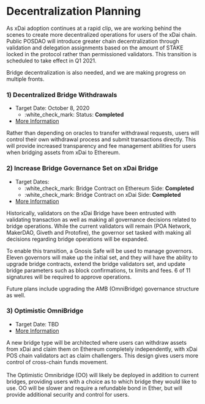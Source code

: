 # Decentralization Planning

As xDai adoption continues at a rapid clip, we are working behind the scenes to create more decentralized operations for users of the xDai chain. Public POSDAO will introduce greater chain decentralization through validation and delegation assignments based on the amount of STAKE locked in the protocol rather than permissioned validators. This transition is scheduled to take effect in Q1 2021.

Bridge decentralization is also needed, and we are making progress on multiple fronts.

### 1) Decentralized Bridge Withdrawals

* Target Date: October 8, 2020
  * :white\_check\_mark: Status: **Completed**
* [More Information](https://forum.poa.network/t/important-changes-in-a-user-interaction-with-the-xdai-bridge/3906)

Rather than depending on oracles to transfer withdrawal requests, users will control their own withdrawal process and submit transactions directly. This will provide increased transparency and fee management abilities for users when bridging assets from xDai to Ethereum.

### 2) Increase Bridge Governance Set on xDai Bridge

* Target Dates:
  * :white\_check\_mark: Bridge Contract on Ethereum Side: **Completed**
  * :white\_check\_mark: Bridge Contract on xDai Side: **Completed**
* [More Information](https://forum.poa.network/t/increase-number-of-participants-in-the-xdai-bridge-management-multsigs/3773)

Historically, validators on the xDai Bridge have been entrusted with validating transaction as well as making all governance decisions related to bridge operations. While the current validators will remain (POA Network, MakerDAO, Giveth and Protofire), the governor set tasked with making all decisions regarding bridge operations will be expanded.&#x20;

To enable this transition, a Gnosis Safe will be used to manage governors. Eleven governors will make up the initial set, and they will have the ability to upgrade bridge contracts, extend the bridge validators set, and update bridge parameters such as block confirmations, tx limits and fees. 6 of 11 signatures will be required to approve operations.

Future plans include upgrading the AMB (OmniBridge) governance structure as well.

### 3) Optimistic OmniBridge

* Target Date: TBD
* [More Information](https://ethresear.ch/t/optimistic-bridge-between-mainnet-and-a-pos-chain/7965)

A new bridge type will be architected where users can withdraw assets from xDai and claim them on Ethereum completely independently, with xDai POS chain validators act as claim challengers. This design gives users more control of cross-chain funds movement. \
\
The Optimistic Omnibridge (OO) will likely be deployed in addition to current bridges, providing users with a choice as to which bridge they would like to use. OO will be slower and require a refundable bond in Ether, but will provide additional security and control for users.



